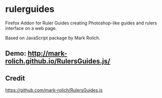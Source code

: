 rulerguides
===========

Firefox Addon for Ruler Guides creating Photoshop-like guides and rulers interface on a web page.

Based on JavaScript package by Mark Rolich.

## Demo: http://mark-rolich.github.io/RulersGuides.js/

## Credit
https://github.com/mark-rolich/RulersGuides.js

